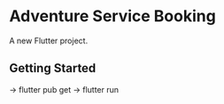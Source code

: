 # Adventure Service Booking

A new Flutter project.

## Getting Started

-> flutter pub get
-> flutter run
